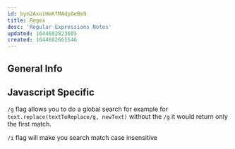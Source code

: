 ```yaml
---
id: bym2AxoiHmKfMAdpOeBm9
title: Regex
desc: 'Regular Expressions Notes'
updated: 1644602823605
created: 1644602665546
---
```

## General Info

## Javascript Specific

```/g``` flag allows you to do a global search for example for ```text.replace(textToReplace/g, newText)``` without the ```/g``` it would return only the first match.

```/i``` flag will make you search match case insensitive
